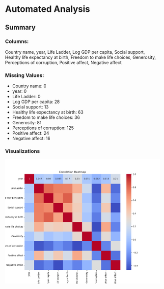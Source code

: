 # Automated Analysis

## Summary
### Columns:
Country name, year, Life Ladder, Log GDP per capita, Social support, Healthy life expectancy at birth, Freedom to make life choices, Generosity, Perceptions of corruption, Positive affect, Negative affect

### Missing Values:
- Country name: 0
- year: 0
- Life Ladder: 0
- Log GDP per capita: 28
- Social support: 13
- Healthy life expectancy at birth: 63
- Freedom to make life choices: 36
- Generosity: 81
- Perceptions of corruption: 125
- Positive affect: 24
- Negative affect: 16

### Visualizations
![Visualization](correlation_heatmap.png)

